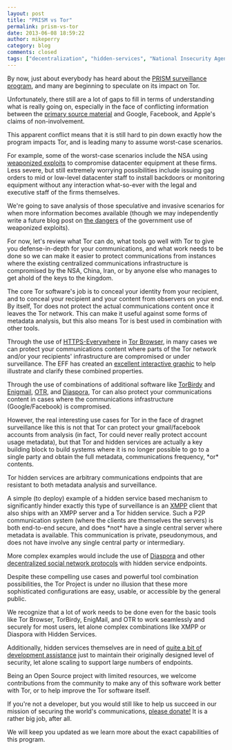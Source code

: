 ```yaml
---
layout: post
title: "PRISM vs Tor"
permalink: prism-vs-tor
date: 2013-06-08 18:59:22
author: mikeperry
category: blog
comments: closed
tags: ["decentralization", "hidden-services", "National Insecurity Agency", "nsa", "surveillance", "ya-basta"]
---
```


By now, just about everybody has heard about the [PRISM surveillance program](https://en.wikipedia.org/wiki/PRISM_%28surveillance_program%29), and many are beginning to speculate on its impact on Tor.

Unfortunately, there still are a lot of gaps to fill in terms of understanding what is really going on, especially in the face of conflicting information between the [primary source material](http://www.washingtonpost.com/wp-srv/special/politics/prism-collection-documents/) and Google, Facebook, and Apple's claims of non-involvement.

This apparent conflict means that it is still hard to pin down exactly how the program impacts Tor, and is leading many to assume worst-case scenarios.

For example, some of the worst-case scenarios include the NSA using [weaponized exploits](http://www.reuters.com/article/2013/05/10/us-usa-cyberweapons-specialreport-idUSBRE9490EL20130510) to compromise datacenter equipment at these firms. Less severe, but still extremely worrying possibilities include issuing gag orders to mid or low-level datacenter staff to install backdoors or monitoring equipment without any interaction what-so-ever with the legal and executive staff of the firms themselves.

We're going to save analysis of those speculative and invasive scenarios for when more information becomes available (though we may independently write a future blog post on [the dangers](http://www.thebulletin.org/web-edition/op-eds/cyberweapons-bold-steps-digital-darkness) of the government use of weaponized exploits).

For now, let's review what Tor can do, what tools go well with Tor to give you defense-in-depth for your communications, and what work needs to be done so we can make it easier to protect communications from instances where the existing centralized communications infrastructure is compromised by the NSA, China, Iran, or by anyone else who manages to get ahold of the keys to the kingdom.

  
The core Tor software's job is to conceal your identity from your recipient, and to conceal your recipient and your content from observers on your end. By itself, Tor does not protect the actual communications content once it leaves the Tor network. This can make it useful against some forms of metadata analysis, but this also means Tor is best used in combination with other tools.

Through the use of [HTTPS-Everywhere](https://www.eff.org/https-everywhere) in [Tor Browser](https://www.torproject.org/download/download-easy.html), in many cases we can protect your communications content where parts of the Tor network and/or your recipients' infrastructure are compromised or under surveillance. The EFF has created an [excellent interactive graphic](https://www.eff.org/pages/tor-and-https) to help illustrate and clarify these combined properties.

Through the use of combinations of additional software like [TorBirdy](https://addons.mozilla.org/en-us/thunderbird/addon/torbirdy/) and [Enigmail](http://www.enigmail.net/home/index.php), [OTR](https://en.wikipedia.org/wiki/Off-the-Record_Messaging#Client_support), and [Diaspora](https://joindiaspora.com/), Tor can also protect your communications content in cases where the communications infrastructure (Google/Facebook) is compromised.

  
However, the real interesting use cases for Tor in the face of dragnet surveillance like this is not that Tor can protect your gmail/facebook accounts from analysis (in fact, Tor could never really protect account usage metadata), but that Tor and hidden services are actually a key building block to build systems where it is no longer possible to go to a single party and obtain the full metadata, communications frequency, \*or\* contents.

Tor hidden services are arbitrary communications endpoints that are resistant to both metadata analysis and surveillance.

A simple (to deploy) example of a hidden service based mechanism to significantly hinder exactly this type of surveillance is an [XMPP](https://en.wikipedia.org/wiki/Xmpp) client that also ships with an XMPP server and a Tor hidden service. Such a P2P communication system (where the clients are themselves the servers) is both end-to-end secure, and does \*not\* have a single central server where metadata is available. This communication is private, pseudonymous, and does not have involve any single central party or intermediary.

More complex examples would include the use of [Diaspora](https://en.wikipedia.org/wiki/Diaspora_%28software%29) and other [decentralized social network protocols](https://en.wikipedia.org/wiki/Comparison_of_software_and_protocols_for_distributed_social_networking) with hidden service endpoints.

  
Despite these compelling use cases and powerful tool combination possibilities, the Tor Project is under no illusion that these more sophisticated configurations are easy, usable, or accessible by the general public.

We recognize that a lot of work needs to be done even for the basic tools like Tor Browser, TorBirdy, EnigMail, and OTR to work seamlessly and securely for most users, let alone complex combinations like XMPP or Diaspora with Hidden Services.

Additionally, hidden services themselves are in need of [quite a bit of development assistance](https://blog.torproject.org/blog/hidden-services-need-some-love) just to maintain their originally designed level of security, let alone scaling to support large numbers of endpoints.

Being an Open Source project with limited resources, we welcome contributions from the community to make any of this software work better with Tor, or to help improve the Tor software itself.

If you're not a developer, but you would still like to help us succeed in our mission of securing the world's communications, [please donate!](https://www.torproject.org/donate/donate.html.en) It is a rather big job, after all.

  
We will keep you updated as we learn more about the exact capabilities of this program.
